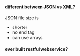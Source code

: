 #### different between JSON vs XML?
JSON file size is
- shorter
- no end tag
- can use arrays

#### ever built restful webservice?

####
